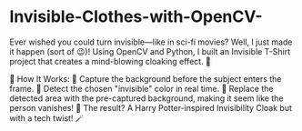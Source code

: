 # Invisible-Clothes-with-OpenCV-
Ever wished you could turn invisible—like in sci-fi movies? Well, I just made it happen (sort of 😉)! Using OpenCV and Python, I built an Invisible T-Shirt project that creates a mind-blowing cloaking effect. 🚀

👀 How It Works:
 🔹 Capture the background before the subject enters the frame.
 🔹 Detect the chosen "invisible" color in real time.
 🔹 Replace the detected area with the pre-captured background, making it seem like the person vanishes!
🎥 The result? A Harry Potter-inspired Invisibility Cloak but with a tech twist! 🪄

